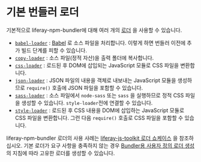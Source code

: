 # 기본 번들러 로더

기본적으로 liferay-npm-bundler에 대해 여러 개의 [로더](./understanding-bundler-loaders.md) 을 사용할 수 있습니다.

* [`babel-loader`](https://github.com/liferay/liferay-js-toolkit/tree/master/packages/liferay-npm-bundler-loader-babel-loader) : [Babel](https://babeljs.io/) 로 소스 파일을 처리합니다. 이렇게 하면 번들러 이전에 추가 빌드 단계를 피할 수 있습니다.
* [`copy-loader`](https://github.com/liferay/liferay-js-toolkit/tree/master/packages/liferay-npm-bundler-loader-copy-loader) : 소스 파일(정적 자산)을 출력 폴더에 복사합니다.
* [`css-loader`](https://github.com/liferay/liferay-js-toolkit/tree/master/packages/liferay-npm-bundler-loader-css-loader) : 로드된 후 DOM에 삽입되는 JavaScript 모듈로 CSS 파일을 변환합니다.
* [`json-loader`](https://github.com/liferay/liferay-js-toolkit/tree/master/packages/liferay-npm-bundler-loader-json-loader) : JSON 파일의 내용을 객체로 내보내는 JavaScript 모듈을 생성하므로 `require()` 호출에 JSON 파일을 포함할 수 있습니다.
* [`sass-loader`](https://github.com/liferay/liferay-js-toolkit/tree/master/packages/liferay-npm-bundler-loader-sass-loader) : 소스 파일에서 `node-sass` 또는 `sass` 을 실행하므로 정적 CSS 파일을 생성할 수 있습니다. `style-loader`전에 연결할 수 있습니다.
* [`style-loader`](https://github.com/liferay/liferay-js-toolkit/tree/master/packages/liferay-npm-bundler-loader-style-loader) : 로드된 후 CSS 내용을 DOM에 삽입하는 JavaScript 모듈로 CSS 파일을 변환합니다. 그런 다음 `require()` 호출로 CSS 파일을 포함할 수 있습니다.

liferay-npm-bundler 로더의 사용 사례는 [liferay-js-toolkit 로더 쇼케이스](https://github.com/izaera/liferay-js-toolkit-showcase/tree/loaders) 을 참조하십시오. 기본 로더가 요구 사항을 충족하지 않는 경우 [Bundler용 사용자 정의 로더 생성](https://help.liferay.com/hc/ko/articles/360037662951-Creating-Custom-Loaders-for-the-liferay-npm-bundler) 의 지침에 따라 고유한 로더를 생성할 수 있습니다.
